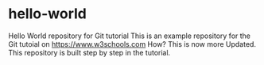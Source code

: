 # hello-world
Hello World repository for Git tutorial
This is an example repository for the Git tutoial on https://www.w3schools.com
How?
This is now more Updated.
This repository is built step by step in the tutorial.

